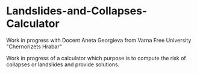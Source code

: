 # Landslides-and-Collapses-Calculator
Work in progress with Docent Aneta Georgieva from Varna Free University "Chernorizets Hrabar"

Work in progress of a calculator which purpose is to compute the risk of collapses or landslides and provide solutions.
